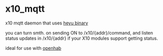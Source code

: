 # x10_mqtt
x10 mqtt daemon that uses [heyu binary](http://heyu.tanj.com/)

you can turn smth. on sending ON to /x10/{addr}/command, and listen status updates in /x10/{addr} if your X10 modules support getting status.

ideal for use with [openhab](http://www.openhab.org/)
